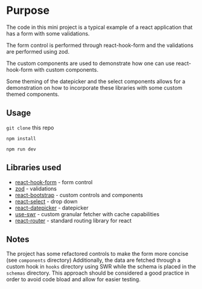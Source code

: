 # Purpose

The code in this mini project is a typical example of a react application that has a form with some validations.

The form control is performed through react-hook-form and the validations are performed using zod.

The custom components are used to demonstrate how one can use react-hook-form with custom components.

Some theming of the datepicker and the select components allows for a demonstration on how to incorporate these libraries with some custom themed components.

## Usage

`git clone` this repo

`npm install`

`npm run dev`

## Libraries used

- [react-hook-form](https://react-hook-form.com/) - form control
- [zod](https://zod.dev/) - validations
- [react-bootstrap](https://react-bootstrap.github.io/) - custom controls and components
- [react-select](https://react-select.com/) - drop down
- [react-datepicker](https://reactdatepicker.com/) - datepicker
- [use-swr](https://swr.vercel.app/) - custom granular fetcher with cache capabilities
- [react-router](https://reactrouter.com) - standard routing library for react

## Notes

The project has some refactored controls to make the form more concise (see `components` directory) Additionally, the data are fetched through a custom hook in `hooks` directory using SWR while the schema is placed in the `schemas` directory. This approach should be considered a good practice in order to avoid code bload and allow for easier testing.
